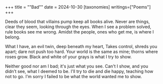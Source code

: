 +++
title = "\"Bad\""
date = 2024-10-30
[taxonomies]
writings=["Poems"]
+++

Deeds of blood that villains pump keep all books alive.
Never are things, clear they seem, looking through the eyes.
When I see a problem solved, rule books see me wrong.
Amidst the people, ones who get me, is where I belong.

What I have, an evil twin, deep beneath my heart,
Takes control, shreds you apart; dare not push too hard.
Your world is the same as mine; thorns where roses grow.
Black and white of your grays is what I try to show.

Neither good nor am I bad; it's just what you see.
Can't I show, and you didn’t see, what I deemed to be.
I'll try to die and die happy, teaching how not to go.
I'm sorry I failed to be what the world wanted me to show.
